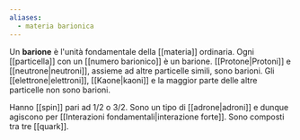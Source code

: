 ```yaml
---
aliases:
  - materia barionica
---
```

Un **barione** è l'unità fondamentale della [[materia]] ordinaria. Ogni [[particella]] con un [[numero barionico]] è un barione. [[Protone|Protoni]] e [[neutrone|neutroni]], assieme ad altre particelle simili, sono barioni. Gli [[elettrone|elettroni]], [[Kaone|kaoni]] e la maggior parte delle altre particelle non sono barioni.

Hanno [[spin]] pari ad $1/2$ o $3/2$. Sono un tipo di [[adrone|adroni]] e dunque agiscono per [[Interazioni fondamentali|interazione forte]]. Sono composti tra tre [[quark]].